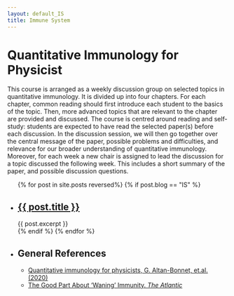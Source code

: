 ```yaml
---
layout: default_IS
title: Immune System
---
```

<h1>Quantitative Immunology for Physicist</h1>

This course is arranged as a weekly discussion group on selected topics in quantitative immunology. It is divided up into four chapters. For each chapter, common reading should first introduce each student to the basics of the topic. Then, more advanced topics that are relevant to the chapter are provided and discussed. The course is centred around reading and self-study: students are expected to have read the selected paper(s) before each discussion. In the discussion session, we will then go together over the central message of the paper, possible problems and difficulties, and relevance for our broader understanding of quantitative immunology. Moreover, for each week a new chair is assigned to lead the discussion for a topic discussed the following week. This includes a short summary of the paper, and possible discussion questions.
<ul>
  {% for post in site.posts reversed%}
  	{% if post.blog == "IS" %}
    <li>
      <h2><a href="{{ post.url }}">{{ post.title }}</a></h2>
      {{ post.excerpt }}
    </li>
    {% endif %}
  {% endfor %}

  <li><h2>General References</h2>
<ul>
<li> <a href="https://www.sciencedirect.com/science/article/pii/S0370157320300090">Quantitative immunology for physicists, G. Altan-Bonnet, et.al. (2020) </a>
  <li> <a href= "https://www.theatlantic.com/science/archive/2021/10/waning-immunity-not-all-bad/620436/" > The Good Part About ‘Waning’ Immunity. <em>The Atlantic</em>
  </a></li>
  </li>
</ul>
</li>
</ul>
&nbsp;

